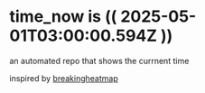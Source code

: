 # time_now is (( 2025-05-01T03:00:00.594Z ))

an automated repo that shows the currnent time

inspired by [breakingheatmap](https://github.com/breakingheatmap/breakingheatmap)